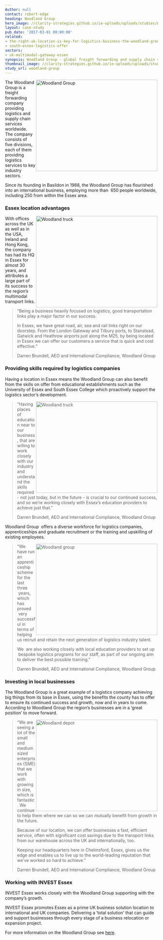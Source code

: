 ```yaml
---
Author: null
contact: robert-edge
heading: Woodland Group
hero_image: //clarity-strategies.github.io/ie-uploads/uploads/studies/Woodland_trucks_2_1980.png
layout: case-study
pub_date: '2017-03-01 00:00:00'
related:
- the-right-uk-location-is-key-for-logistics-business-the-woodland-group
- south-essex-logistics-offer
sectors:
- uk-multimodal-gateway-essex
synopsis: Woodland Group - global freight forwarding and supply chain specialists
thumbnail_image: //clarity-strategies.github.io/ie-uploads/uploads/studies/Woodland_MERC_trucks_1_555.png
study_url: woodland-group
---
```


<p><img alt='Woodland Group' src='//clarity-strategies.github.io/ie-uploads/uploads/about/Woodland_MERC_trucks_1_700.png' style='width: 400px; height: 300px; margin-left: 2px; margin-right: 2px; float: right;'/>The Woodland Group is a freight forwarding company providing logistics and supply chain services worldwide. The company consists of five divisions, each of them providing logistics services to key industry sectors.</p><p>Since its founding in Basildon in 1988, the Woodland Group has flourished into an international business, employing more than  650 people worldwide, including 250 from within the Essex area.</p><h3>Essex location advantages</h3><p><img alt='Woodland truck' src='//clarity-strategies.github.io/ie-uploads/uploads/about/Woodland_truck_3_400.png' style='width: 400px; height: 300px; margin-left: 2px; margin-right: 2px; float: right;'/>With offices across the UK as well as in the USA, Ireland and Hong Kong, the company has had its HQ in Essex for almost 30 years, and attributes a large part of its success to the region’s multimodal transport links.</p><blockquote><p>“Being a business heavily focused on logistics, good transportation links play a major factor in our success.</p><p>In Essex, we have great road, air, sea and rail links right on our doorstep. From the London Gateway and Tilbury ports, to Stanstead, Gatwick and Heathrow airports just along the M25, by being located in Essex we can offer our customers a service that is quick and cost effective.”</p><p>Darren Brundell, AEO and International Compliance, Woodland Group</p></blockquote><h3>Providing skills required by logistics companies</h3><p>Having a location in Essex means the Woodland Group can also benefit from the skills on offer from educational establishments such as the University of Essex and South Essex College which proactively support the logistics sector’s development.</p><blockquote><p><img alt='Woodland truck' src='//clarity-strategies.github.io/ie-uploads/uploads/about/Woodland_truck_4_400.png' style='width: 400px; height: 300px; margin-left: 2px; margin-right: 2px; float: right;'/>“Having places of education near to our business, that are willing to work closely with our industry and understand the skills required - not just today, but in the future - is crucial to our continued success, and so we’re working closely with Essex’s education providers to achieve just that.”</p><p>Darren Brundell, AEO and International Compliance, Woodland Group</p></blockquote><p>Woodland Group  offers a diverse workforce for logistics companies, apprenticeships and graduate recruitment or the training and upskilling of existing employees.</p><blockquote><p><img alt='Woodland group' src='//clarity-strategies.github.io/ie-uploads/uploads/about/Woodland_truck_in_depot_400.jpg' style='width: 400px; height: 299px; margin-left: 2px; margin-right: 2px; float: right;'/>“We have run an apprenticeship scheme for the last three  years, which has proved  very successful in terms of helping us recruit and retain the next generation of logistics industry talent.</p><p>We  are also working closely with local education providers to set up  bespoke logistics programs for our staff, as part of our ongoing aim to deliver the best possible training.”</p><p>Darren Brundell, AEO and International Compliance, Woodland Group</p></blockquote><h3>Investing in local businesses</h3><p>The Woodland Group is a great example of a logistics company achieving big things from its base in Essex, using the benefits the county has to offer to ensure its continued success and growth, now and in years to come. According to Woodland Group the region’s businesses are in a ‘great position’ to move forward.</p><blockquote><p><img alt='Woodland depot' src='//clarity-strategies.github.io/ie-uploads/uploads/about/Woodland_depot_400.jpg' style='width: 400px; height: 300px; margin-left: 2px; margin-right: 2px; float: right;'/>“We are seeing a lot of the small and medium sized enterprises (SME) that we work with growing in size, which is fantastic. We continue to help them where we can so we can mutually benefit from growth in the future.</p><p>Because of our location, we can offer businesses a fast, efficient service, often with significant cost savings due to the transport links from our warehouse across the UK and internationally, too.</p><p>Keeping our headquarters here in Chelmsford, Essex, gives us the edge and enables us to live up to the world-leading reputation that we’ve worked so hard to achieve.”</p><p>Darren Brundell, AEO and International Compliance, Woodland Group</p></blockquote><h3>Working with INVEST Essex</h3><p>INVEST Essex works closely with the Woodland Group supporting with the company’s growth.</p><p>INVEST Essex promotes Essex as a prime UK business solution location to international and UK companies. Delivering a ‘total solution’ that can guide and support businesses through every stage of a business relocation or expansion project.</p><p>For more information on the Woodland Group see <a href='http://www.woodland-group.com/' target='_blank'>here</a>. </p>